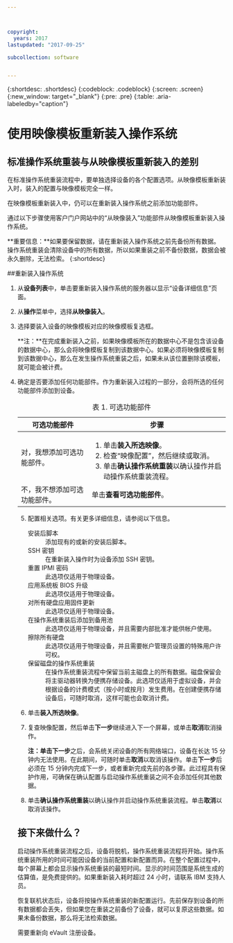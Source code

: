 ```yaml
---



copyright:
  years: 2017
lastupdated: "2017-09-25"

subcollection: software


---
```


{:shortdesc: .shortdesc}
{:codeblock: .codeblock}
{:screen: .screen}
{:new_window: target="_blank"}
{:pre: .pre}
{:table: .aria-labeledby="caption"}

# 使用映像模板重新装入操作系统

## 标准操作系统重装与从映像模板重新装入的差别
在标准操作系统重装流程中，要单独选择设备的各个配置选项。从映像模板重新装入时，装入的配置与映像模板完全一样。 

在映像模板重新装入中，仍可以在重新装入操作系统之前添加功能部件。

通过以下步骤使用客户门户网站中的“从映像装入”功能部件从映像模板重新装入操作系统。

**重要信息：**如果要保留数据，请在重新装入操作系统之前先备份所有数据。操作系统重装会清除设备中的所有数据，所以如果重装之前不备份数据，数据会被永久删除，无法检索。
{:shortdesc}

##重新装入操作系统
1. 从**设备列表**中，单击要重新装入操作系统的服务器以显示“设备详细信息”页面。
2. 从**操作**菜单中，选择**从映像装入**。
3. 选择要装入设备的映像模板对应的映像模板复选框。

   **注：**在完成重新装入之前，如果映像模板所在的数据中心不是包含该设备的数据中心，那么会将映像模板复制到该数据中心。如果必须将映像模板复制到该数据中心，那么在发生操作系统重装之后，如果未从该位置删除该模板，就可能会被计费。
  
4. 确定是否要添加任何功能部件。作为重新装入过程的一部分，会将所选的任何功能部件添加到设备。
   
   <table>
   <CAPTION>表 1. 可选功能部件</CAPTION>
   <THEAD>
   <TR>
   <th>可选功能部件
</th>
   <th>步骤</th>
   </TR>
   </THEAD>
   <TBODY>
   <tr>
   </tr>
   <tr>
   <td>对，我想添加可选功能部件。</td>
   <td>
   <ol>
   <li>单击<b>装入所选映像</b>。</li>
   <li>检查“映像配置”，然后继续或取消。</li>
   <li>单击<b>确认操作系统重装</b>以确认操作并启动操作系统重装流程。</li>
   </ol>
   </td>
   </tr>
   <tr>
   <td>不，我不想添加可选功能部件。</td>
   <td>单击<b>查看可选功能部件</b>。</td>
   </tr>
   </TBODY>
   </table>

5. 配置相关选项。有关更多详细信息，请参阅以下信息。
   
   <dl>
   <dt>安装后脚本</dt>
   <dd>添加现有的或新的安装后脚本。</dd>
   <dt>SSH 密钥</dt>
   <dd>在重新装入操作时为设备添加 SSH 密钥。</dd>
   <dt>重置 IPMI 密码</dt>
   <dd> 此选项仅适用于物理设备。</dd>
   <dt>应用系统板 BIOS 升级</dt>
   <dd>此选项仅适用于物理设备。</dd>
   <dt>对所有硬盘应用固件更新</dt>
   <dd>此选项仅适用于物理设备。</dd>
   <dt>在操作系统重装后添加到备用池</dt>
   <dd>此选项仅适用于物理设备，并且需要内部批准才能供帐户使用。</dd>
   <dt>擦除所有硬盘</dt>
   <dd> 此选项仅适用于物理设备，并且需要帐户管理员设置的特殊用户许可权。</dd>
   <dt>保留磁盘的操作系统重装</dt>
   <dd>在操作系统重装流程中保留当前主磁盘上的所有数据。磁盘保留会将主驱动器转换为便携存储设备。此选项仅适用于虚拟设备，并会根据设备的计费模式（按小时或按月）发生费用。在创建便携存储设备后，可随时取消，这样可能也会取消计费。</dd>
   </dl>

6. 单击**装入所选映像**。

7. 复查映像配置，然后单击**下一步**继续进入下一个屏幕，或单击**取消**取消操作。

   **注：**单击**下一步**之后，会系统关闭设备的所有网络端口，设备在长达 15 分钟内无法使用。在此期间，可随时单击**取消**以取消该操作。单击**下一步**后必须在 15 分钟内完成下一步，或者重新完成先前的各步骤。此过程具有保护作用，可确保在确认配置与启动操作系统重装之间不会添加任何其他数据。

8. 单击**确认操作系统重装**以确认操作并启动操作系统重装流程。单击**取消**以取消该操作。


## 接下来做什么？
启动操作系统重装流程之后，设备将脱机，操作系统重装流程将开始。操作系统重装所用的时间可能因设备的当前配置和新配置而异。在整个配置过程中，每个屏幕上都会显示操作系统重装的最短时间。显示的时间范围是系统生成的估算值，是免费提供的。如果重新装入耗时超过 24 小时，请联系 IBM 支持人员。

恢复联机状态后，设备将按操作系统重装的新配置运行。先前保存到设备的所有数据都会丢失，但如果您在重装之前备份了设备，就可以复原这些数据。如果未备份数据，那么将无法检索数据。 

需要重新向 eVault 注册设备。<!--using the folliwng link: ![External link icon](../icons/launch-glyph.svg "External link icon")](https://knowledgelayer.softlayer.com/procedure/how-do-i-re-register-evault){: new_window}.-->
